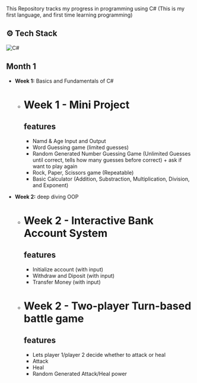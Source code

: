 This Repository tracks my progress in programming using C#
(This is my first language, and first time learning programming)

## ⚙️ Tech Stack

![C#](https://img.shields.io/badge/C%23-239120?style=for-the-badge&logo=c-sharp&logoColor=white)

## Month 1
  - **Week 1:** Basics and Fundamentals of C#
      - # Week 1 - Mini Project
        ## features
        - Namd & Age Input and Output
        - Word Guessing game (limited guesses)
        - Random Generated Number Guessing Game (Unlimited Guesses until correct, tells how many guesses before correct) + ask if want to play again
        - Rock, Paper, Scissors game (Repeatable)
        - Basic Calculator (Addition, Substraction, Multiplication, Division, and Exponent)
          
  - **Week 2:** deep diving OOP
      - # Week 2 - Interactive Bank Account System
        ## features
        - Initialize account (with input)
        - Withdraw and Diposit (with input)
        - Transfer Money (with input)
      - # Week 2 - Two-player Turn-based battle game
        ## features
        - Lets player 1/player 2 decide whether to attack or heal
        - Attack
        - Heal
        - Random Generated Attack/Heal power
       
